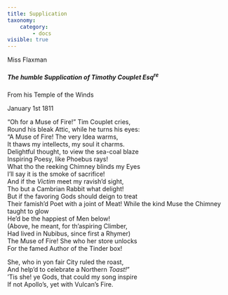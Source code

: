 ```yaml
---
title: Supplication
taxonomy:
    category:
        - docs
visible: true
---
```


<div class="author">Miss Flaxman</div>

##### The humble Supplication of Timothy Couplet Esq<sup>re</sup>   

From his Temple of the Winds   

January 1st 1811  
  
“Oh for a Muse of Fire!” Tim Couplet cries,  
Round his bleak Attic, while he turns his eyes:  
“A Muse of Fire! The very Idea warms,  
It thaws my intellects, my soul it charms.  
Delightful thought, to view the sea-coal blaze  
Inspiring Poesy, like Phoebus rays!  
What tho the reeking Chimney blinds my Eyes  
I’ll say it is the smoke of sacrifice!  
And if the *Victim* meet my ravish’d sight,  
Tho but a Cambrian Rabbit what delight!  
But if the favoring Gods should deign to treat  
Their famish’d Poet with a joint of Meat! 
While the kind Muse the Chimney taught to glow  
He’d be the happiest of Men below!  
(Above, he meant, for th’aspiring Climber,  
Had lived in Nubibus, since first a Rhymer)  
The Muse of Fire! She who her store unlocks  
For the famed Author of the Tinder box!  
  
She, who in yon fair City ruled the roast,  
And help’d to celebrate a Northern *Toast!*”  
’Tis she! ye Gods, that could my song inspire  
If not Apollo’s, yet with Vulcan’s Fire.